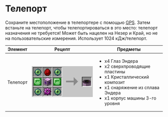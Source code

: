 # Телепорт

Сохраните местоположение в телепортере с помощью [GPS](../bazovyi-modul/instrumenty.md). Затем встаньте на телепорт, чтобы телепортироваться в это место: телепорт назначения не требуется! Может быть нацелен на Незер и Край, но не на пользовательские измерения. Использует 1024 кДж/телепорт.

| Элемент  | Рецепт                                                | Предметы                                                                                                                                                                             |
| -------- | ----------------------------------------------------- | ------------------------------------------------------------------------------------------------------------------------------------------------------------------------------------ |
| Телепорт | ![Телепортатор](../../.gitbook/assets/teleporter.png) | <ul><li>x4 Глаз Эндера</li><li>x2 сверхпроводящие пластины</li><li>x1 Кристаллический композит</li><li>x1 снаряжение из сплава Эндера</li><li>x1 корпус машины 3-го уровня</li></ul> |
